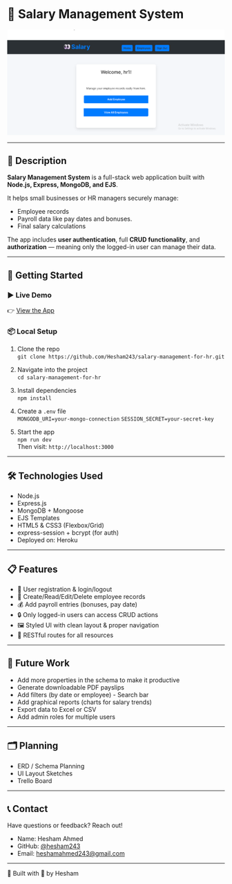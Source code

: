 # 💼 Salary Management System

![Payroll Screenshot](/public/assets/salary-management-system.png)

---

## 🎯 Description

**Salary Management System** is a full-stack web application built with **Node.js, Express, MongoDB, and EJS**.

It helps small businesses or HR managers securely manage:
- Employee records
- Payroll data like pay dates and bonuses.
- Final salary calculations

The app includes **user authentication**, full **CRUD functionality**, and **authorization** — meaning only the logged-in user can manage their data.

---

## 🚀 Getting Started

### ▶️ Live Demo

👉 [View the App](https://salary-management-system-1b6bda186fb7.herokuapp.com/)

### 📦 Local Setup

1. Clone the repo  
   `git clone https://github.com/Hesham243/salary-management-for-hr.git`

2. Navigate into the project  
   `cd salary-management-for-hr`

3. Install dependencies  
   `npm install`

4. Create a `.env` file  
   `MONGODB_URI=your-mongo-connection`
   `SESSION_SECRET=your-secret-key`

5. Start the app  
`npm run dev`  
Then visit: `http://localhost:3000`

---

## 🛠️ Technologies Used

- Node.js
- Express.js
- MongoDB + Mongoose
- EJS Templates
- HTML5 & CSS3 (Flexbox/Grid)
- express-session + bcrypt (for auth)
- Deployed on: Heroku

---

## 📋 Features

- 👤 User registration & login/logout
- 🧾 Create/Read/Edit/Delete employee records
- 💰 Add payroll entries (bonuses, pay date)
- 🔒 Only logged-in users can access CRUD actions
- 🖼️ Styled UI with clean layout & proper navigation
- 🔁 RESTful routes for all resources

---

## 🧠 Future Work

- Add more properties in the schema to make it productive
- Generate downloadable PDF payslips
- Add filters (by date or employee) - Search bar
- Add graphical reports (charts for salary trends)
- Export data to Excel or CSV
- Add admin roles for multiple users

---

## 🗂️ Planning

- ERD / Schema Planning  
- UI Layout Sketches  
- Trello Board 

---

## 📞 Contact

Have questions or feedback? Reach out!

- Name: Hesham Ahmed  
- GitHub: [@hesham243](https://github.com/hesham243)  
- Email: heshamahmed243@gmail.com  

---

🧩 Built with 🖤 by Hesham

